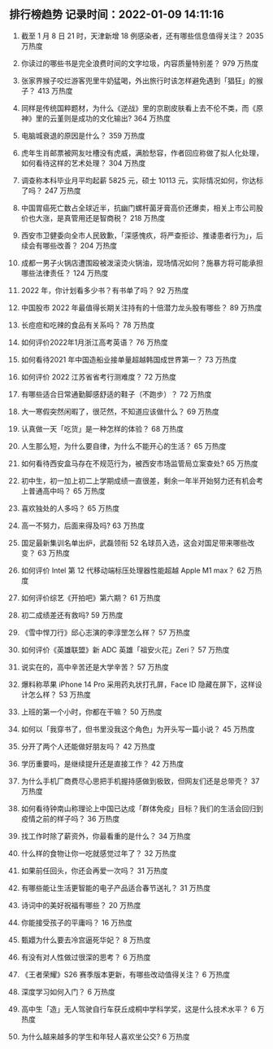 
## 排行榜趋势 记录时间：2022-01-09 14:11:16
  
  1. 截至 1 月 8 日 21 时，天津新增 18 例感染者，还有哪些信息值得关注？ 2035 万热度
    
  2. 你读过的哪些书是完全浪费时间的文字垃圾，内容质量特别差？ 979 万热度
    
  3. 张家界猴子咬烂游客兜里牛奶猛喝，外出旅行时该怎样避免遇到「猖狂」的猴子？ 413 万热度
    
  4. 同样是传统国粹题材，为什么《逆战》里的京剧皮肤看上去不伦不类，而《原神》里的云堇则是成功的文化输出? 364 万热度
    
  5. 电脑城衰退的原因是什么？ 359 万热度
    
  6. 虎年生肖邮票被网友吐槽没有虎威，满脸愁容，作者回应称做了拟人化处理，如何看待这样的艺术处理？ 304 万热度
    
  7. 调查称本科毕业月平均起薪 5825 元，硕士 10113 元，实际情况如何，你达标了吗？ 247 万热度
    
  8. 中国胃癌死亡数占全球近半，抗幽门螺杆菌牙膏高价还爆卖，相关上市公司股价也大涨，是真管用还是智商税？ 218 万热度
    
  9. 西安市卫健委向全市人民致歉，「深感愧疚，将严查拒诊、推诿患者行为」，后续会有哪些改善？ 204 万热度
    
  10. 成都一男子火锅店遭围殴被泼滚烫火锅油，现场情况如何？施暴方将可能承担哪些法律责任？ 124 万热度
    
  11. 2022 年，你计划看多少书？有书单了吗？ 92 万热度
    
  12. 中国股市 2022 年最值得长期关注持有的十倍潜力龙头股有哪些？ 89 万热度
    
  13. 长痘痘和吃辣的食品有关系吗？ 78 万热度
    
  14. 如何评价2022年1月浙江高考英语？ 76 万热度
    
  15. 如何看待2021 年中国造船业接单量超越韩国成世界第一？ 73 万热度
    
  16. 如何评价 2022 江苏省省考行测难度？ 72 万热度
    
  17. 有哪些适合日常通勤脚感舒适的鞋子（不跑步）？ 72 万热度
    
  18. 大一寒假突然闲暇了，很茫然，不知道应该做什么？ 69 万热度
    
  19. 认真做一天「吃货」是一种怎样的体验？ 68 万热度
    
  20. 人生那么短，为什么要自律，为什么不能开心的生活？ 65 万热度
    
  21. 如何看待西安盒马存在不规范行为，被西安市场监管局立案查处? 65 万热度
    
  22. 初中生，初一加上初二上学期成绩一直很差，剩余一年半开始努力还有机会考上普通高中吗？ 65 万热度
    
  23. 喜欢独处的人多吗？ 65 万热度
    
  24. 高一不努力，后面来得及吗? 63 万热度
    
  25. 国足最新集训名单出炉，武磊领衔 52 名球员入选，这会对国足带来哪些改变？ 63 万热度
    
  26. 如何评价 Intel 第 12 代移动端标压处理器性能超越 Apple M1 max？ 62 万热度
    
  27. 如何评价综艺《开拍吧》第六期？ 61 万热度
    
  28. 初二成绩差还有救吗? 59 万热度
    
  29. 《雪中悍刀行》邱心志演的李淳罡怎么样？ 57 万热度
    
  30. 如何评价《英雄联盟》新 ADC 英雄「祖安火花」Zeri？ 57 万热度
    
  31. 说实在的，高中辛苦还是大学辛苦？ 57 万热度
    
  32. 爆料称苹果 iPhone 14 Pro 采用药丸状打孔屏，Face ID 隐藏在屏下，这样设计怎么样？ 53 万热度
    
  33. 上班的第一个小时，你都在干嘛？ 50 万热度
    
  34. 如何以「我穿书了，但书里没我这个角色」为开头写一篇小说？ 45 万热度
    
  35. 分开了两个人还能做好朋友吗？ 42 万热度
    
  36. 学历重要吗，是继续提升还是直接工作？ 42 万热度
    
  37. 为什么手机厂商费尽心思把手机握持感做到极致，但网友们还是总带壳？ 37 万热度
    
  38. 如何看待钟南山称理论上中国已达成「群体免疫」目标？我们的生活会回归到疫情之前的样子吗？ 36 万热度
    
  39. 找工作时除了薪资外，你最看重的是什么？ 34 万热度
    
  40. 什么样的食物让你一吃就感觉过年了？ 32 万热度
    
  41. 如果前任回头，你还会再爱一次吗？ 31 万热度
    
  42. 有哪些能让生活更智能的电子产品适合春节送礼？ 31 万热度
    
  43. 诗词中的美好祝福有哪些？ 20 万热度
    
  44. 你能接受孩子的平庸吗？ 16 万热度
    
  45. 甄嬛为什么要去冷宫逼死华妃？ 8 万热度
    
  46. 有没有对人性做过很深的思考？ 6 万热度
    
  47. 《王者荣耀》S26 赛季版本更新，有哪些改动值得关注？ 6 万热度
    
  48. 深度学习如何入门？ 6 万热度
    
  49. 高中生「造」无人驾驶自行车获丘成桐中学科学奖，这是什么技术水平？ 6 万热度
    
  50. 为什么越来越多的学生和年轻人喜欢坐公交? 6 万热度
    